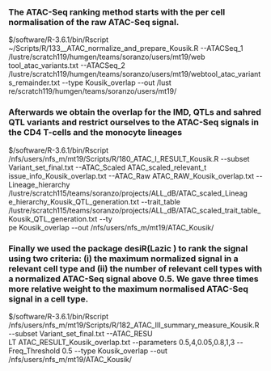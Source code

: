 ### The ATAC-Seq ranking method starts with the per cell normalisation of the raw ATAC-Seq signal.

$/software/R-3.6.1/bin/Rscript ~/Scripts/R/133__ATAC_normalize_and_prepare_Kousik.R  --ATACSeq_1 /lustre/scratch119/humgen/teams/soranzo/users/mt19/web\
tool_atac_variants.txt --ATACSeq_2 /lustre/scratch119/humgen/teams/soranzo/users/mt19/webtool_atac_variants_remainder.txt  --type Kousik_overlap --out /lust\
re/scratch119/humgen/teams/soranzo/users/mt19/

### Afterwards we obtain the overlap for the IMD, QTLs and sahred QTL variants and restrict ourselves to the ATAC-Seq signals in the CD4 T-cells and the monocyte lineages

$/software/R-3.6.1/bin/Rscript /nfs/users/nfs_m/mt19/Scripts/R/180_ATAC_I_RESULT_Kousik.R --subset Variant_set_final.txt --ATAC_Scaled ATAC_scaled_relevant_t\
issue_info_Kousik_overlap.txt --ATAC_Raw ATAC_RAW_Kousik_overlap.txt --Lineage_hierarchy /lustre/scratch115/teams/soranzo/projects/ALL_dB/ATAC_scaled_Lineag\
e_hierarchy_Kousik_QTL_generation.txt --trait_table  /lustre/scratch115/teams/soranzo/projects/ALL_dB/ATAC_scaled_trait_table_Kousik_QTL_generation.txt --ty\
pe Kousik_overlap --out /nfs/users/nfs_m/mt19/ATAC_Kousik/

### Finally we used the package desiR(Lazic ) to rank the signal using two criteria: (i) the maximum normalized signal in a relevant cell type and (ii) the number of relevant cell types with a normalized ATAC-Seq signal above 0.5. We gave three times more relative weight to the maximum normalised ATAC-Seq signal in a cell type.
$/software/R-3.6.1/bin/Rscript /nfs/users/nfs_m/mt19/Scripts/R/182_ATAC_III_summary_measure_Kousik.R --subset Variant_set_final.txt --ATAC_RESU\
LT ATAC_RESULT_Kousik_overlap.txt --parameters 0.5,4,0.05,0.8,1,3 --Freq_Threshold 0.5 --type Kousik_overlap --out /nfs/users/nfs_m/mt19/ATAC_Kousik/
